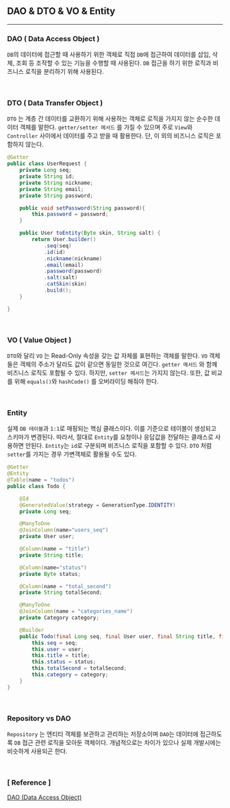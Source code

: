 ## DAO & DTO & VO & Entity

---

### DAO ( Data Access Object )

`DB`의 데이터에 접근할 때 사용하기 위한 객체로 직접 `DB`에 접근하여 데이터를 삽입, 삭제, 조회 등 조작할 수 있는 기능을 수행할 때 사용된다. `DB` 접근을 하기 위한 로직과 비즈니스 로직을 분리하기 위해 사용된다.

<br>

### DTO ( Data Transfer Object )

`DTO` 는 계층 간 데이터를 교환하기 위해 사용하는 객체로 로직을 가지지 않는 순수한 데이터 객체를 말한다. `getter/setter 메서드` 를 가질 수 있으며 주로 `View`와 `Controller` 사이에서 데이터를 주고 받을 때 활용한다. 단, 이 외의 비즈니스 로직은 포함하지 않는다.

```java
@Getter
public class UserRequest {
	private Long seq;
	private String id;
	private String nickname;
	private String email;
	private String password;

	public void setPassword(String password){
		this.password = password;
	}

	public User toEntity(Byte skin, String salt) {
		return User.builder()
			.seq(seq)
			.id(id)
			.nickname(nickname)
			.email(email)
			.password(password)
			.salt(salt)
			.catSkin(skin)
			.build();
	}

}
```

<br>

### VO ( Value Object )

`DTO`와 달리 `VO` 는 Read-Only 속성을 갖는 값 자체를 표현하는 객체를 말한다. `VO` 객체들은 객체의 주소가 달라도 값이 같으면 동일한 것으로 여긴다. `getter 메서드` 와 함께 비즈니스 로직도 포함될 수 있다. 하지만, `setter 메서드`는 가지지 않는다. 또한, 값 비교를 위해 `equals()`와 `hashCode()` 를 오버라이딩 해줘야 한다.

<br>

### Entity

실제 `DB 테이블`과 `1:1`로 매핑되는 핵심 클래스이다. 이를 기준으로 테이블이 생성되고 스키마가 변경된다. 따라서, 절대로 `Entity`를 요청이나 응답값을 전달하는 클래스로 사용하면 안된다. `Entity`는 `id`로 구분되며 비즈니스 로직을 포함할 수 있다. `DTO` 처럼 `setter`를 가지는 경우 가변객체로 활용될 수도 있다.

```java
@Getter
@Entity
@Table(name = "todos")
public class Todo {

    @Id
    @GeneratedValue(strategy = GenerationType.IDENTITY)
    private Long seq;

    @ManyToOne
    @JoinColumn(name="users_seq")
    private User user;

    @Column(name = "title")
    private String title;

    @Column(name="status")
    private Byte status;

    @Column(name = "total_second")
    private String totalSecond;

    @ManyToOne
    @JoinColumn(name = "categories_name")
    private Category category;

    @Builder
    public Todo(final Long seq, final User user, final String title, final Byte status, final String totalSecond, final Category category) {
        this.seq = seq;
        this.user = user;
        this.title = title;
        this.status = status;
        this.totalSecond = totalSecond;
        this.category = category;
    }
}
```

<br>

### Repository vs DAO

`Repository` 는 엔티티 객체를 보관하고 관리하는 저장소이며 `DAO`는 데이터에 접근하도록 `DB` 접근 관련 로직을 모아둔 객체이다. 개념적으로는 차이가 있으나 실제 개발시에는 비슷하게 사용되곤 한다.

<br>

### [ Reference ]

[DAO (Data Access Object)](https://hudi.blog/data-access-object/)
